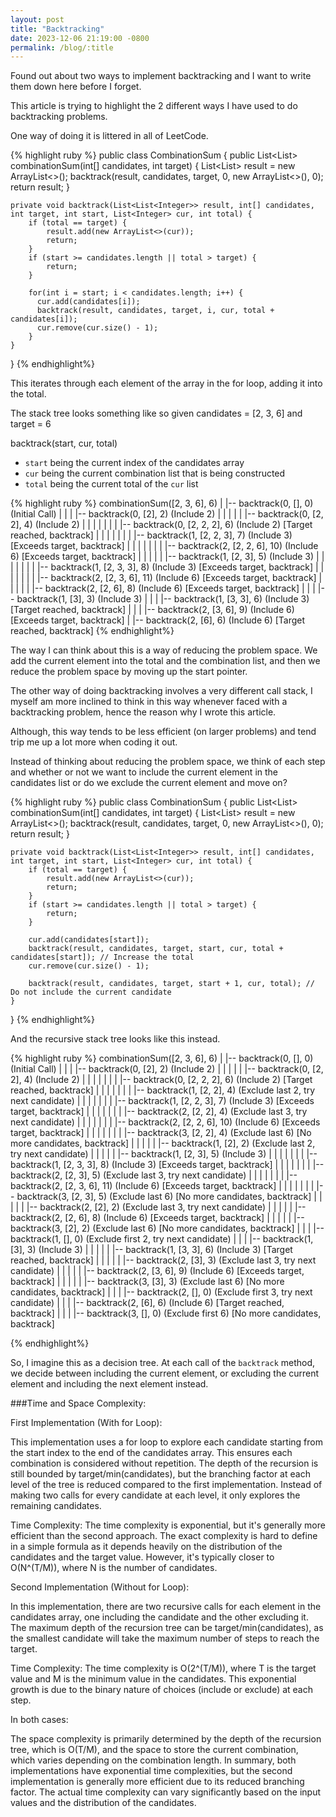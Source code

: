 ```yaml
---
layout: post
title: "Backtracking"
date: 2023-12-06 21:19:00 -0800
permalink: /blog/:title
---
```


Found out about two ways to implement backtracking and I want to write them down here before I forget. 

This article is trying to highlight the 2 different ways I have used to do backtracking problems. 

One way of doing it is littered in all of LeetCode. 

{% highlight ruby %}
public class CombinationSum {
    public List<List<Integer>> combinationSum(int[] candidates, int target) {
        List<List<Integer>> result = new ArrayList<>();
        backtrack(result, candidates, target, 0, new ArrayList<>(), 0);
        return result;
    }

    private void backtrack(List<List<Integer>> result, int[] candidates, int target, int start, List<Integer> cur, int total) {
        if (total == target) {
            result.add(new ArrayList<>(cur));
            return;
        }
        if (start >= candidates.length || total > target) {
            return;
        }

        for(int i = start; i < candidates.length; i++) {
          cur.add(candidates[i]);
          backtrack(result, candidates, target, i, cur, total + candidates[i]);
          cur.remove(cur.size() - 1);
        }
    }
}
{% endhighlight%}

This iterates through each element of the array in the for loop, adding it into the total. 

The stack tree looks something like so given candidates = [2, 3, 6] and target = 6

backtrack(start, cur, total) 
- `start` being the current index of the candidates array
- `cur` being the current combination list that is being constructed
- `total` being the current total of the `cur` list 

{% highlight ruby %}
combinationSum([2, 3, 6], 6)
|
|-- backtrack(0, [], 0) (Initial Call)
|   |
|   |-- backtrack(0, [2], 2) (Include 2)
|   |   |
|   |   |-- backtrack(0, [2, 2], 4) (Include 2)
|   |   |   |
|   |   |   |-- backtrack(0, [2, 2, 2], 6) (Include 2) [Target reached, backtrack]
|   |   |   |
|   |   |   |-- backtrack(1, [2, 2, 3], 7) (Include 3) [Exceeds target, backtrack]
|   |   |   |
|   |   |   |-- backtrack(2, [2, 2, 6], 10) (Include 6) [Exceeds target, backtrack]
|   |   |
|   |   |-- backtrack(1, [2, 3], 5) (Include 3)
|   |   |   |
|   |   |   |-- backtrack(1, [2, 3, 3], 8) (Include 3) [Exceeds target, backtrack]
|   |   |   |
|   |   |   |-- backtrack(2, [2, 3, 6], 11) (Include 6) [Exceeds target, backtrack]
|   |   |
|   |   |-- backtrack(2, [2, 6], 8) (Include 6) [Exceeds target, backtrack]
|   |
|   |-- backtrack(1, [3], 3) (Include 3)
|       |
|       |-- backtrack(1, [3, 3], 6) (Include 3) [Target reached, backtrack]
|       |
|       |-- backtrack(2, [3, 6], 9) (Include 6) [Exceeds target, backtrack]
|
|-- backtrack(2, [6], 6) (Include 6) [Target reached, backtrack]
{% endhighlight%}

The way I can think about this is a way of reducing the problem space. We add the current element into the total and the combination list, and then we reduce the problem space by moving up the start pointer. 

The other way of doing backtracking involves a very different call stack, I myself am more inclined to think in this way whenever faced with a backtracking problem, hence the reason why I wrote this article. 

Although, this way tends to be less efficient (on larger problems) and tend trip me up a lot more when coding it out. 

Instead of thinking about reducing the problem space, we think of each step and whether or not we want to include the current element in the candidates list or do we exclude the current element and move on? 

{% highlight ruby %}
public class CombinationSum {
    public List<List<Integer>> combinationSum(int[] candidates, int target) {
        List<List<Integer>> result = new ArrayList<>();
        backtrack(result, candidates, target, 0, new ArrayList<>(), 0);
        return result;
    }

    private void backtrack(List<List<Integer>> result, int[] candidates, int target, int start, List<Integer> cur, int total) {
        if (total == target) {
            result.add(new ArrayList<>(cur));
            return;
        }
        if (start >= candidates.length || total > target) {
            return;
        }

        cur.add(candidates[start]);
        backtrack(result, candidates, target, start, cur, total + candidates[start]); // Increase the total
        cur.remove(cur.size() - 1);

        backtrack(result, candidates, target, start + 1, cur, total); // Do not include the current candidate
    }
}
{% endhighlight%}

And the recursive stack tree looks like this instead.

{% highlight ruby %}
combinationSum([2, 3, 6], 6)
|
|-- backtrack(0, [], 0) (Initial Call)
|   |
|   |-- backtrack(0, [2], 2) (Include 2)
|   |   |
|   |   |-- backtrack(0, [2, 2], 4) (Include 2)
|   |   |   |
|   |   |   |-- backtrack(0, [2, 2, 2], 6) (Include 2) [Target reached, backtrack]
|   |   |   |
|   |   |   |-- backtrack(1, [2, 2], 4) (Exclude last 2, try next candidate)
|   |   |       |
|   |   |       |-- backtrack(1, [2, 2, 3], 7) (Include 3) [Exceeds target, backtrack]
|   |   |       |
|   |   |       |-- backtrack(2, [2, 2], 4) (Exclude last 3, try next candidate)
|   |   |           |
|   |   |           |-- backtrack(2, [2, 2, 6], 10) (Include 6) [Exceeds target, backtrack]
|   |   |           |
|   |   |           |-- backtrack(3, [2, 2], 4) (Exclude last 6) [No more candidates, backtrack]
|   |   |
|   |   |-- backtrack(1, [2], 2) (Exclude last 2, try next candidate)
|   |       |
|   |       |-- backtrack(1, [2, 3], 5) (Include 3)
|   |       |   |
|   |       |   |-- backtrack(1, [2, 3, 3], 8) (Include 3) [Exceeds target, backtrack]
|   |       |   |
|   |       |   |-- backtrack(2, [2, 3], 5) (Exclude last 3, try next candidate)
|   |       |       |
|   |       |       |-- backtrack(2, [2, 3, 6], 11) (Include 6) [Exceeds target, backtrack]
|   |       |       |
|   |       |       |-- backtrack(3, [2, 3], 5) (Exclude last 6) [No more candidates, backtrack]
|   |       |
|   |       |-- backtrack(2, [2], 2) (Exclude last 3, try next candidate)
|   |           |
|   |           |-- backtrack(2, [2, 6], 8) (Include 6) [Exceeds target, backtrack]
|   |           |
|   |           |-- backtrack(3, [2], 2) (Exclude last 6) [No more candidates, backtrack]
|   |
|   |-- backtrack(1, [], 0) (Exclude first 2, try next candidate)
|       |
|       |-- backtrack(1, [3], 3) (Include 3)
|       |   |
|       |   |-- backtrack(1, [3, 3], 6) (Include 3) [Target reached, backtrack]
|       |   |
|       |   |-- backtrack(2, [3], 3) (Exclude last 3, try next candidate)
|       |       |
|       |       |-- backtrack(2, [3, 6], 9) (Include 6) [Exceeds target, backtrack]
|       |       |
|       |       |-- backtrack(3, [3], 3) (Exclude last 6) [No more candidates, backtrack]
|       |
|       |-- backtrack(2, [], 0) (Exclude first 3, try next candidate)
|           |
|           |-- backtrack(2, [6], 6) (Include 6) [Target reached, backtrack]
|           |
|           |-- backtrack(3, [], 0) (Exclude first 6) [No more candidates, backtrack]

{% endhighlight%}

So, I imagine this as a decision tree. At each call of the `backtrack` method, we decide between including the current element, or excluding the current element and including the next element instead. 

###Time and Space Complexity:

First Implementation (With for Loop):

This implementation uses a for loop to explore each candidate starting from the start index to the end of the candidates array. This ensures each combination is considered without repetition.
The depth of the recursion is still bounded by target/min(candidates), but the branching factor at each level of the tree is reduced compared to the first implementation. Instead of making two calls for every candidate at each level, it only explores the remaining candidates.

Time Complexity: The time complexity is exponential, but it's generally more efficient than the second approach. The exact complexity is hard to define in a simple formula as it depends heavily on the distribution of the candidates and the target value. However, it's typically closer to O(N^(T/M)), where N is the number of candidates.

Second Implementation (Without for Loop):

In this implementation, there are two recursive calls for each element in the candidates array, one including the candidate and the other excluding it.
The maximum depth of the recursion tree can be target/min(candidates), as the smallest candidate will take the maximum number of steps to reach the target.

Time Complexity: The time complexity is O(2^(T/M)), where T is the target value and M is the minimum value in the candidates. This exponential growth is due to the binary nature of choices (include or exclude) at each step.


In both cases:

The space complexity is primarily determined by the depth of the recursion tree, which is O(T/M), and the space to store the current combination, which varies depending on the combination length.
In summary, both implementations have exponential time complexities, but the second implementation is generally more efficient due to its reduced branching factor. The actual time complexity can vary significantly based on the input values and the distribution of the candidates.